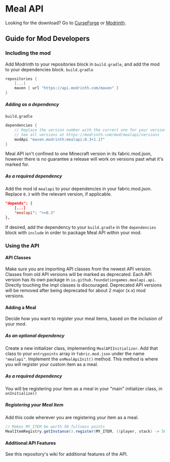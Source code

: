 # Meal API
Looking for the download? Go to [CurseForge](https://www.curseforge.com/minecraft/mc-mods/meal-api) or [Modrinth](https://modrinth.com/mod/mealapi).

## Guide for Mod Developers

### Including the mod
Add Modrinth to your repositories block in `build.gradle`, and add the mod to your dependencies block.
`build.gradle`
```gradle
repositories {
	[...]
	maven { url "https://api.modrinth.com/maven" }
}
```

##### Adding as a dependency
`build.gradle`
```gradle
dependencies {
    // Replace the version number with the correct one for your version.
    // See all versions at https://modrinth.com/mod/mealapi/versions
	modApi "maven.modrinth:mealapi:0.3+1.17"
}
```
Meal API isn't confined to one Minecraft version in its fabric.mod.json, however there is no guarantee a release will work on versions past what it's marked for.

##### As a required dependency
Add the mod id `mealapi` to your dependencies in your fabric.mod.json. <br/>
Replace `0.3` with the relevant version, if applicable.
```json
"depends": {
    [...]
    "mealapi": ">=0.3"
},
```
If desired, add the dependency to your `build.gradle` in the `dependencies` block with `include` in order to package Meal API within your mod.

### Using the API

#### API Classes
Make sure you are importing API classes from the newest API version. Classes from old API versions will be marked as deprecated. Each API version has its own package in `io.github.foundationgames.mealapi.api`. Directly touching the impl classes is discouraged. Deprecated API versions will be removed after being deprecated for about 2 major (x.x) mod versions.

#### Adding a Meal
Decide how you want to register your meal items, based on the inclusion of your mod.

##### As an *optional* dependency
Create a new initializer class, implementing `MealAPIInitializer`.
Add that class to your `entrypoints` array in `fabric.mod.json` under the name `"mealapi"`.
Implement the `onMealApiInit()` method. This method is where you will register your custom item as a meal.

##### As a *required* dependency
You will be registering your item as a meal in your "main" initializer class, in `onInitialize()`

##### Registering your Meal Item
Add this code wherever you are registering your item as a meal.
```java
// Makes MY_ITEM be worth 50 fullness points
MealItemRegistry.getInstance().register(MY_ITEM, ((player, stack) -> 50));
```
#### Additional API Features
See this repository's wiki for additional features of the API.